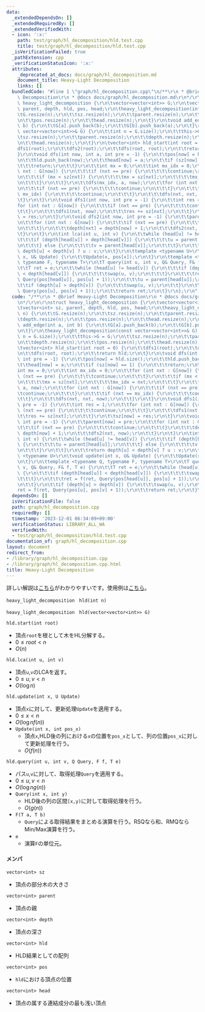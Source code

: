 ```yaml
---
data:
  _extendedDependsOn: []
  _extendedRequiredBy: []
  _extendedVerifiedWith:
  - icon: ':x:'
    path: test/graph/hl_decomposition/hld.test.cpp
    title: test/graph/hl_decomposition/hld.test.cpp
  _isVerificationFailed: true
  _pathExtension: cpp
  _verificationStatusIcon: ':x:'
  attributes:
    _deprecated_at_docs: docs/graph/hl_decomposition.md
    document_title: Heavy-Light Decomposition
    links: []
  bundledCode: "#line 1 \"graph/hl_decomposition.cpp\"\n/**\r\n * @brief Heavy-Light\
    \ Decomposition\r\n * @docs docs/graph/hl_decomposition.md\r\n*/\r\n\r\nstruct\
    \ heavy_light_decomposition {\r\n\tvector<vector<int>> G;\r\n\tvector<int> sz,\
    \ parent, depth, hld, pos, head;\r\n\theavy_light_decomposition(int n) {\r\n\t\
    \tG.resize(n);\r\n\t\tsz.resize(n);\r\n\t\tparent.resize(n);\r\n\t\tdepth.resize(n);\r\
    \n\t\tpos.resize(n);\r\n\t\thead.resize(n);\r\n\t}\r\n\tvoid add_edge(int a, int\
    \ b) {\r\n\t\tG[a].push_back(b);\r\n\t\tG[b].push_back(a);\r\n\t}\r\n\theavy_light_decomposition(const\
    \ vector<vector<int>>& G) {\r\n\t\tint n = G.size();\r\n\t\tthis->G = G;\r\n\t\
    \tsz.resize(n);\r\n\t\tparent.resize(n);\r\n\t\tdepth.resize(n);\r\n\t\tpos.resize(n);\r\
    \n\t\thead.resize(n);\r\n\t}\r\n\tvector<int> hld_start(int root = 0) {\r\n\t\t\
    dfs1(root);\r\n\t\tdfs2(root);\r\n\t\tdfs(root, root);\r\n\t\treturn hld;\r\n\t\
    }\r\n\tvoid dfs(int now, int a, int pre = -1) {\r\n\t\tpos[now] = hld.size();\r\
    \n\t\thld.push_back(now);\r\n\t\thead[now] = a;\r\n\t\tif (sz[now] == 1) {\r\n\
    \t\t\treturn;\r\n\t\t}\r\n\t\tint mx = 0;\r\n\t\tint mx_idx = 0;\r\n\t\tfor (int\
    \ nxt : G[now]) {\r\n\t\t\tif (nxt == pre) {\r\n\t\t\t\tcontinue;\r\n\t\t\t}\r\
    \n\t\t\tif (mx < sz[nxt]) {\r\n\t\t\t\tmx = sz[nxt];\r\n\t\t\t\tmx_idx = nxt;\r\
    \n\t\t\t}\r\n\t\t}\r\n\t\tdfs(mx_idx, a, now);\r\n\t\tfor (int nxt : G[now]) {\r\
    \n\t\t\tif (nxt == pre) {\r\n\t\t\t\tcontinue;\r\n\t\t\t}\r\n\t\t\tif (nxt ==\
    \ mx_idx) {\r\n\t\t\t\tcontinue;\r\n\t\t\t}\r\n\t\t\tdfs(nxt, nxt, now);\r\n\t\
    \t}\r\n\t}\r\n\tvoid dfs1(int now, int pre = -1) {\r\n\t\tint res = 1;\r\n\t\t\
    for (int nxt : G[now]) {\r\n\t\t\tif (nxt == pre) {\r\n\t\t\t\tcontinue;\r\n\t\
    \t\t}\r\n\t\t\tdfs1(nxt, now);\r\n\t\t\tres += sz[nxt];\r\n\t\t}\r\n\t\tsz[now]\
    \ = res;\r\n\t}\r\n\tvoid dfs2(int now, int pre = -1) {\r\n\t\tparent[now] = pre;\r\
    \n\t\tfor (int nxt : G[now]) {\r\n\t\t\tif (nxt == pre) {\r\n\t\t\t\tcontinue;\r\
    \n\t\t\t}\r\n\t\t\tdepth[nxt] = depth[now] + 1;\r\n\t\t\tdfs2(nxt, now);\r\n\t\
    \t}\r\n\t}\r\n\tint lca(int u, int v) {\r\n\t\twhile (head[u] != head[v]) {\r\n\
    \t\t\tif (depth[head[u]] > depth[head[v]]) {\r\n\t\t\t\tu = parent[head[u]];\r\
    \n\t\t\t} else {\r\n\t\t\t\tv = parent[head[v]];\r\n\t\t\t}\r\n\t\t}\r\n\t\treturn\
    \ depth[u] < depth[v] ? u : v;\r\n\t}\r\n\ttemplate <typename U>\r\n\tvoid update(int\
    \ x, U& Update) {\r\n\t\tUpdate(x, pos[x]);\r\n\t}\r\n\ttemplate <typename Q,\
    \ typename F, typename T>\r\n\tT query(int u, int v, Q& Query, F& f, T e) {\r\n\
    \t\tT ret = e;\r\n\t\twhile (head[u] != head[v]) {\r\n\t\t\tif (depth[head[u]]\
    \ < depth[head[v]]) {\r\n\t\t\t\tswap(u, v);\r\n\t\t\t}\r\n\t\t\tret = f(ret,\
    \ Query(pos[head[u]], pos[u] + 1));\r\n\t\t\tu = parent[head[u]];\r\n\t\t}\r\n\
    \t\tif (depth[u] > depth[v]) {\r\n\t\t\tswap(u, v);\r\n\t\t}\r\n\t\tret = f(ret,\
    \ Query(pos[u], pos[v] + 1));\r\n\t\treturn ret;\r\n\t}\r\n};\r\n"
  code: "/**\r\n * @brief Heavy-Light Decomposition\r\n * @docs docs/graph/hl_decomposition.md\r\
    \n*/\r\n\r\nstruct heavy_light_decomposition {\r\n\tvector<vector<int>> G;\r\n\
    \tvector<int> sz, parent, depth, hld, pos, head;\r\n\theavy_light_decomposition(int\
    \ n) {\r\n\t\tG.resize(n);\r\n\t\tsz.resize(n);\r\n\t\tparent.resize(n);\r\n\t\
    \tdepth.resize(n);\r\n\t\tpos.resize(n);\r\n\t\thead.resize(n);\r\n\t}\r\n\tvoid\
    \ add_edge(int a, int b) {\r\n\t\tG[a].push_back(b);\r\n\t\tG[b].push_back(a);\r\
    \n\t}\r\n\theavy_light_decomposition(const vector<vector<int>>& G) {\r\n\t\tint\
    \ n = G.size();\r\n\t\tthis->G = G;\r\n\t\tsz.resize(n);\r\n\t\tparent.resize(n);\r\
    \n\t\tdepth.resize(n);\r\n\t\tpos.resize(n);\r\n\t\thead.resize(n);\r\n\t}\r\n\
    \tvector<int> hld_start(int root = 0) {\r\n\t\tdfs1(root);\r\n\t\tdfs2(root);\r\
    \n\t\tdfs(root, root);\r\n\t\treturn hld;\r\n\t}\r\n\tvoid dfs(int now, int a,\
    \ int pre = -1) {\r\n\t\tpos[now] = hld.size();\r\n\t\thld.push_back(now);\r\n\
    \t\thead[now] = a;\r\n\t\tif (sz[now] == 1) {\r\n\t\t\treturn;\r\n\t\t}\r\n\t\t\
    int mx = 0;\r\n\t\tint mx_idx = 0;\r\n\t\tfor (int nxt : G[now]) {\r\n\t\t\tif\
    \ (nxt == pre) {\r\n\t\t\t\tcontinue;\r\n\t\t\t}\r\n\t\t\tif (mx < sz[nxt]) {\r\
    \n\t\t\t\tmx = sz[nxt];\r\n\t\t\t\tmx_idx = nxt;\r\n\t\t\t}\r\n\t\t}\r\n\t\tdfs(mx_idx,\
    \ a, now);\r\n\t\tfor (int nxt : G[now]) {\r\n\t\t\tif (nxt == pre) {\r\n\t\t\t\
    \tcontinue;\r\n\t\t\t}\r\n\t\t\tif (nxt == mx_idx) {\r\n\t\t\t\tcontinue;\r\n\t\
    \t\t}\r\n\t\t\tdfs(nxt, nxt, now);\r\n\t\t}\r\n\t}\r\n\tvoid dfs1(int now, int\
    \ pre = -1) {\r\n\t\tint res = 1;\r\n\t\tfor (int nxt : G[now]) {\r\n\t\t\tif\
    \ (nxt == pre) {\r\n\t\t\t\tcontinue;\r\n\t\t\t}\r\n\t\t\tdfs1(nxt, now);\r\n\t\
    \t\tres += sz[nxt];\r\n\t\t}\r\n\t\tsz[now] = res;\r\n\t}\r\n\tvoid dfs2(int now,\
    \ int pre = -1) {\r\n\t\tparent[now] = pre;\r\n\t\tfor (int nxt : G[now]) {\r\n\
    \t\t\tif (nxt == pre) {\r\n\t\t\t\tcontinue;\r\n\t\t\t}\r\n\t\t\tdepth[nxt] =\
    \ depth[now] + 1;\r\n\t\t\tdfs2(nxt, now);\r\n\t\t}\r\n\t}\r\n\tint lca(int u,\
    \ int v) {\r\n\t\twhile (head[u] != head[v]) {\r\n\t\t\tif (depth[head[u]] > depth[head[v]])\
    \ {\r\n\t\t\t\tu = parent[head[u]];\r\n\t\t\t} else {\r\n\t\t\t\tv = parent[head[v]];\r\
    \n\t\t\t}\r\n\t\t}\r\n\t\treturn depth[u] < depth[v] ? u : v;\r\n\t}\r\n\ttemplate\
    \ <typename U>\r\n\tvoid update(int x, U& Update) {\r\n\t\tUpdate(x, pos[x]);\r\
    \n\t}\r\n\ttemplate <typename Q, typename F, typename T>\r\n\tT query(int u, int\
    \ v, Q& Query, F& f, T e) {\r\n\t\tT ret = e;\r\n\t\twhile (head[u] != head[v])\
    \ {\r\n\t\t\tif (depth[head[u]] < depth[head[v]]) {\r\n\t\t\t\tswap(u, v);\r\n\
    \t\t\t}\r\n\t\t\tret = f(ret, Query(pos[head[u]], pos[u] + 1));\r\n\t\t\tu = parent[head[u]];\r\
    \n\t\t}\r\n\t\tif (depth[u] > depth[v]) {\r\n\t\t\tswap(u, v);\r\n\t\t}\r\n\t\t\
    ret = f(ret, Query(pos[u], pos[v] + 1));\r\n\t\treturn ret;\r\n\t}\r\n};\r\n"
  dependsOn: []
  isVerificationFile: false
  path: graph/hl_decomposition.cpp
  requiredBy: []
  timestamp: '2023-12-01 06:34:09+09:00'
  verificationStatus: LIBRARY_ALL_WA
  verifiedWith:
  - test/graph/hl_decomposition/hld.test.cpp
documentation_of: graph/hl_decomposition.cpp
layout: document
redirect_from:
- /library/graph/hl_decomposition.cpp
- /library/graph/hl_decomposition.cpp.html
title: Heavy-Light Decomposition
---
```

詳しい解説は[こちら](https://hcpc-hokudai.github.io/archive/graph_tree_001.pdf)がわかりやすいです。使用例は[こちら](https://atcoder.jp/contests/abc294/submissions/46419196)。

```heavy_light_decomposition　hld(int n)```

```heavy_light_decomposition　hld(vector<vector<int>> G)```



```hld.start(int root)```
- 頂点`root`を根として木をHL分解する。
- $0\le root<n$
- $O(n)$


```hld.lca(int u, int v)```
- 頂点`u`,`v`のLCAを返す。
- $0\le u, v < n$
- $O(\log{n})$

```hld.update(int x, U Update)```
- 頂点`x`に対して、更新処理`Update`を適用する。
- $0\le x < n$
- $O(\log{n}f(n))$
- ```Update(int x, int pos_x)```
	- 頂点`x`,HLD後の列における`x`の位置を`pos_x`として、列の位置`pos_x`に対して更新処理を行う。
	- $O(f(n))$

```hld.query(int u, int v, Q Query, F f, T e)```
- パス`u`,`v`に対して、取得処理`Query`を適用する。
- $0\le u, v < n$
- $O(\log{n}g(n))$
- ```Query(int x, int y)```
	- HLD後の列の区間`[x,y)`に対して取得処理を行う。
	- $O(g(n))$
- ```F(T a, T b)```
	- `Query`による取得結果をまとめる演算を行う。RSQなら和、RMQならMin/Max演算を行う。
- ```e```
	- 演算`F`の単位元。

#### メンバ
`vector<int> sz`
- 頂点の部分木の大きさ

`vector<int> parent`
- 頂点の親

`vector<int> depth`
- 頂点の深さ

`vector<int> hld`
- HLD結果としての配列

`vector<int> pos`
- `hld`における頂点の位置

`vector<int> head`
- 頂点の属する連結成分の最も浅い頂点